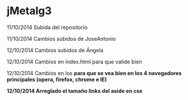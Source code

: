jMetalg3
========

11/10/2014 Subida del repositorio

11/10/2014 Cambios subidos de JoseAntonio

12/10/2014 Cambios subidos de Ángela

12/10/2014 Cambios en index.html para que valide bien

12/10/2014 Cambios en los <strong> para que se vea bien en los 4 navegadores principales (opera, firefox, chrome e IE)

12/10/2014 Arreglado el tamaño links del aside en css